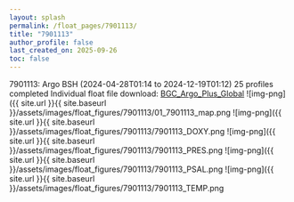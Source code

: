 ```yaml
---
layout: splash
permalink: /float_pages/7901113/
title: "7901113"
author_profile: false
last_created_on: 2025-09-26
toc: false
---
```

 
7901113: Argo BSH (2024-04-28T01:14 to 2024-12-19T01:12)
25 profiles completed
Individual float file download: [BGC_Argo_Plus_Global](https://ftp.soest.hawaii.edu/bgc_argo_plus/Individual_Floats/outliers_removed/7901113_Sprof_processed.nc)
![img-png]({{ site.url }}{{ site.baseurl }}/assets/images/float_figures/7901113/01_7901113_map.png
![img-png]({{ site.url }}{{ site.baseurl }}/assets/images/float_figures/7901113/7901113_DOXY.png
![img-png]({{ site.url }}{{ site.baseurl }}/assets/images/float_figures/7901113/7901113_PRES.png
![img-png]({{ site.url }}{{ site.baseurl }}/assets/images/float_figures/7901113/7901113_PSAL.png
![img-png]({{ site.url }}{{ site.baseurl }}/assets/images/float_figures/7901113/7901113_TEMP.png
